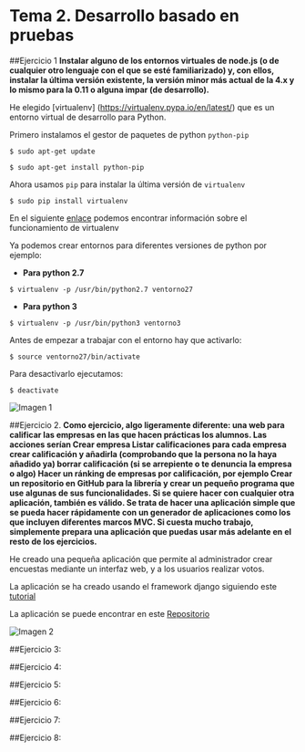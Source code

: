 # Tema 2. Desarrollo basado en pruebas

##Ejercicio 1
**Instalar alguno de los entornos virtuales de node.js (o de cualquier otro lenguaje con el que se esté familiarizado) y, con ellos, instalar la última versión existente, la versión minor más actual de la 4.x y lo mismo para la 0.11 o alguna impar (de desarrollo).**

He elegido [virtualenv] (https://virtualenv.pypa.io/en/latest/) que es un entorno virtual de desarrollo para Python.

Primero instalamos el gestor de paquetes de python ``python-pip``

``$ sudo apt-get update``

``$ sudo apt-get install python-pip``

Ahora usamos ``pip`` para instalar la última versión de ``virtualenv``

``$ sudo pip install virtualenv``

En el siguiente [enlace](http://docs.python-guide.org/en/latest/dev/virtualenvs/) podemos encontrar información sobre el funcionamiento de virtualenv 

Ya podemos crear entornos para diferentes versiones de python por ejemplo:

* **Para python 2.7**

``$ virtualenv -p /usr/bin/python2.7 ventorno27``

* **Para python 3**

``$ virtualenv -p /usr/bin/python3 ventorno3``

Antes de empezar a trabajar con el entorno hay que activarlo:

``$ source ventorno27/bin/activate``

Para desactivarlo ejecutamos:

``$ deactivate``

![Imagen 1](http://i1210.photobucket.com/albums/cc420/mj4ever001/cap1tema2.png)


##Ejercicio 2.
**Como ejercicio, algo ligeramente diferente: una web para calificar las empresas en las que hacen prácticas los alumnos. Las acciones serían Crear empresa Listar calificaciones para cada empresa crear calificación y añadirla (comprobando que la persona no la haya añadido ya) borrar calificación (si se arrepiente o te denuncia la empresa o algo) Hacer un ránking de empresas por calificación, por ejemplo Crear un repositorio en GitHub para la librería y crear un pequeño programa que use algunas de sus funcionalidades. Si se quiere hacer con cualquier otra aplicación, también es válido. Se trata de hacer una aplicación simple que se pueda hacer rápidamente con un generador de aplicaciones como los que incluyen diferentes marcos MVC. Si cuesta mucho trabajo, simplemente prepara una aplicación que puedas usar más adelante en el resto de los ejercicios.**

He creado una pequeña aplicación que permite al administrador crear encuestas mediante un interfaz web, y a los usuarios realizar votos.

La aplicación se ha creado usando el framework django siguiendo este [tutorial](https://docs.djangoproject.com/en/1.10/intro/tutorial01/)

La aplicación se puede encontrar en este [Repositorio](https://github.com/Mustapha90/AppEncuestas)

![Imagen 2](http://i1210.photobucket.com/albums/cc420/mj4ever001/appencuestas.png)


##Ejercicio 3:


##Ejercicio 4:


##Ejercicio 5:


##Ejercicio 6:


##Ejercicio 7:


##Ejercicio 8:


